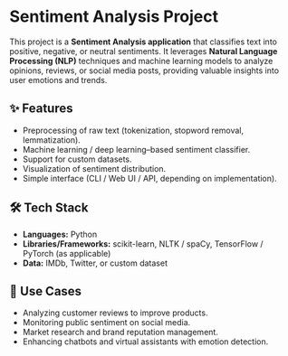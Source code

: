 # Sentiment Analysis Project  

This project is a **Sentiment Analysis application** that classifies text into positive, negative, or neutral sentiments. It leverages **Natural Language Processing (NLP)** techniques and machine learning models to analyze opinions, reviews, or social media posts, providing valuable insights into user emotions and trends.  

## ✨ Features  
- Preprocessing of raw text (tokenization, stopword removal, lemmatization).  
- Machine learning / deep learning–based sentiment classifier.  
- Support for custom datasets.  
- Visualization of sentiment distribution.  
- Simple interface (CLI / Web UI / API, depending on implementation).  

## 🛠️ Tech Stack  
- **Languages:** Python  
- **Libraries/Frameworks:** scikit-learn, NLTK / spaCy, TensorFlow / PyTorch (as applicable)  
- **Data:** IMDb, Twitter, or custom dataset  

## 🚀 Use Cases  
- Analyzing customer reviews to improve products.  
- Monitoring public sentiment on social media.  
- Market research and brand reputation management.  
- Enhancing chatbots and virtual assistants with emotion detection.  


